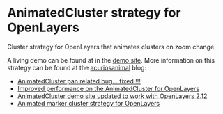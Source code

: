 AnimatedCluster strategy for OpenLayers
=======================================

Cluster strategy for OpenLayers that animates clusters on zoom change.

A living demo can be found at in the [demo site](http://acanimal.github.io/AnimatedCluster/).
More information on this strategy can be found at the [acuriosanimal](http://acuriousanimal.com/blog) blog:

* [AnimatedCluster pan related bug… fixed !!!](http://acuriousanimal.com/2013/02/08/animatedcluster-pan-related-bug-fixed/)
* [Improved performance on the AnimatedCluster for OpenLayers](http://acuriousanimal.com/2012/10/09/improved-performance-on-the-animatedcluster-for-openlayers/)
* [AnimatedCluster demo site updated to work with OpenLayers 2.12](http://acuriousanimal.com/2012/09/06/animatedcluster-demo-site-updated-to-work-with-openlayers-2-12/)
* [Animated marker cluster strategy for OpenLayers](http://acuriousanimal.com/2012/08/19/animated-marker-cluster-strategy-for-openlayers)



